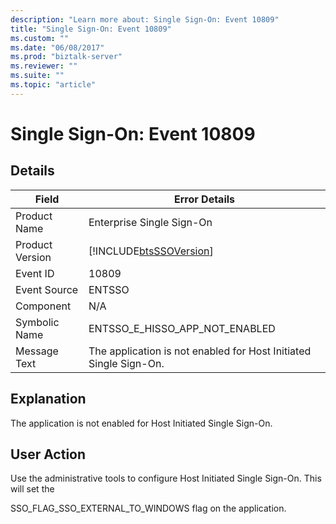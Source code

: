 ```yaml
---
description: "Learn more about: Single Sign-On: Event 10809"
title: "Single Sign-On: Event 10809"
ms.custom: ""
ms.date: "06/08/2017"
ms.prod: "biztalk-server"
ms.reviewer: ""
ms.suite: ""
ms.topic: "article"
---
```

# Single Sign-On: Event 10809
## Details  
  
| Field | Error Details |
|-----------------|-------------------------------------------------------------------|
|  Product Name   |                     Enterprise Single Sign-On                     |
| Product Version |    [!INCLUDE[btsSSOVersion](../includes/btsssoversion-md.md)]     |
|    Event ID     |                               10809                               |
|  Event Source   |                              ENTSSO                               |
|    Component    |                                N/A                                |
|  Symbolic Name  |                  ENTSSO_E_HISSO_APP_NOT_ENABLED                   |
|  Message Text   | The application is not enabled for Host Initiated Single Sign-On. |
  
## Explanation  
 The application is not enabled for Host Initiated Single Sign-On.  
  
## User Action  
 Use the administrative tools to configure Host Initiated Single Sign-On. This will set the  
  
 SSO_FLAG_SSO_EXTERNAL_TO_WINDOWS flag on the application.
